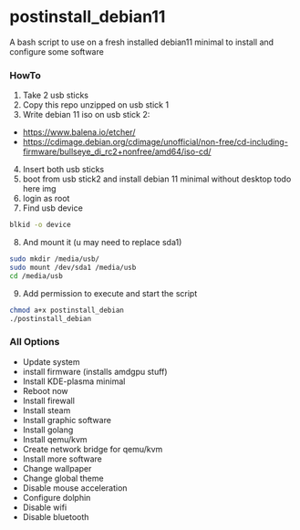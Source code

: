 # postinstall_debian11
A bash script to use on a fresh installed debian11 minimal to install and configure some software

### HowTo

 1. Take 2 usb sticks
 2. Copy this repo unzipped on usb stick 1
 3. Write debian 11 iso on usb stick 2:
 - https://www.balena.io/etcher/
 - https://cdimage.debian.org/cdimage/unofficial/non-free/cd-including-firmware/bullseye_di_rc2+nonfree/amd64/iso-cd/
 4. Insert both usb sticks
 5. boot from usb stick2 and install debian 11 minimal without desktop
   todo here img
 6. login as root
 7. Find usb device
```bash
blkid -o device
```
 8. And mount it (u may need to replace sda1)
```bash
sudo mkdir /media/usb/
sudo mount /dev/sda1 /media/usb 
cd /media/usb
```
 9. Add permission to execute and start the script
    
```bash
chmod a+x postinstall_debian
./postinstall_debian
```

### All Options
 - Update system
 - install firmware (installs amdgpu stuff)
 - Install KDE-plasma minimal
 - Reboot now
 - Install firewall
 - Install steam
 - Install graphic software
 - Install golang
 - Install qemu/kvm
 - Create network bridge for qemu/kvm
 - Install more software
 - Change wallpaper
 - Change global theme
 - Disable mouse acceleration
 - Configure dolphin
 - Disable wifi
 - Disable bluetooth

